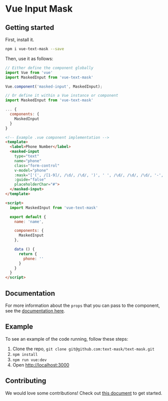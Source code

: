# Vue Input Mask

## Getting started

First, install it.

```bash
npm i vue-text-mask --save
```

Then, use it as follows:

```js
// Either define the component globally
import Vue from 'vue'
import MaskedInput from 'vue-text-mask'

Vue.component('masked-input', MaskedInput);

// Or define it within a Vue instance or component
import MaskedInput from 'vue-text-mask'

... {
  components: {
    MaskedInput
  }
}
```

```html
<!-- Example .vue component implementation -->
<template>
  <label>Phone Number</label>
  <masked-input
    type="text"
    name="phone"
    class="form-control"
    v-model="phone"
    :mask="['(', /[1-9]/, /\d/, /\d/, ')', ' ', /\d/, /\d/, /\d/, '-', /\d/, /\d/, /\d/, /\d/]"
    :guide="false"
    placeholderChar="#">
  </masked-input>
</template>

<script>
  import MaskedInput from 'vue-text-mask'

  export default {
    name: 'name',

    components: {
      MaskedInput
    },

    data () {
      return {
        phone: ''
      }
    }
  }
</script>
```

## Documentation

For more information about the `props` that you can pass to the component, see
the [documentation here](https://github.com/text-mask/text-mask/blob/master/componentDocumentation.md#readme).

## Example

To see an example of the code running, follow these steps:

1. Clone the repo, `git clone git@github.com:text-mask/text-mask.git`
2. `npm install`
3. `npm run vue:dev`
4. Open [http://localhost:3000](http://localhost:3000)

## Contributing

We would love some contributions! Check out
[this document](https://github.com/text-mask/text-mask/blob/master/howToContribute.md#readme) to get started.
